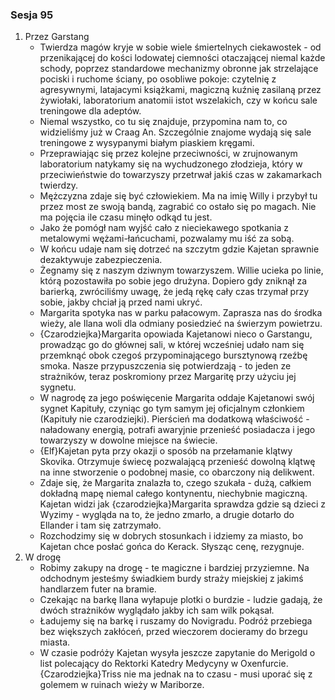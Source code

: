 ### Sesja 95
1. Przez Garstang
    - Twierdza magów kryje w sobie wiele śmiertelnych ciekawostek - od przenikającej do kości lodowatej ciemności otaczającej niemal każde schody, poprzez standardowe mechanizmy obronne jak strzelające pociski i ruchome ściany, po osobliwe pokoje: czytelnię z agresywnymi, latajacymi książkami, magiczną kuźnię zasilaną przez żywiołaki, laboratorium anatomii istot wszelakich, czy w końcu sale treningowe dla adeptów.
    - Niemal wszystko, co tu się znajduje, przypomina nam to, co widzieliśmy już w Craag An. Szczególnie znajome wydają się sale treningowe z wysypanymi białym piaskiem kręgami.
    - Przeprawiając się przez kolejne przeciwności, w zrujnowanym laboratorium natykamy się na wychudzonego złodzieja, który w przeciwieństwie do towarzyszy przetrwał jakiś czas w zakamarkach twierdzy. 
    - Mężczyzna zdaje się być człowiekiem. Ma na imię Willy i przybył tu przez most ze swoją bandą, zagrabić co ostało się po magach. Nie ma pojęcia ile czasu minęło odkąd tu jest.
    - Jako że pomógł nam wyjść cało z nieciekawego spotkania z metalowymi wężami-łańcuchami, pozwalamy mu iść za sobą.
    - W końcu udaje nam się dotrzeć na szczytm gdzie Kajetan sprawnie dezaktywuje zabezpieczenia.
    - Żegnamy się z naszym dziwnym towarzyszem. Willie ucieka po linie, którą pozostawiła po sobie jego drużyna. Dopiero gdy zniknął za barierką, zwróciliśmy uwagę, że jedą rękę cały czas trzymał przy sobie, jakby chciał ją przed nami ukryć.
    - Margarita spotyka nas w parku pałacowym. Zaprasza nas do środka wieży, ale Ilana woli dla odmiany posiedzieć na świerzym powietrzu.
    - {Czarodziejka}Margarita opowiada Kajetanowi nieco o Garstangu, prowadząc go do głównej sali, w której wcześniej udało nam się przemknąć obok czegoś przypominającego bursztynową rzeźbę smoka. Nasze przypuszczenia się potwierdzają - to jeden ze strażników, teraz poskromiony przez Margaritę przy użyciu jej sygnetu.
    - W nagrodę za jego poświęcenie Margarita oddaje Kajetanowi swój sygnet Kapituły, czyniąc go tym samym jej oficjalnym członkiem (Kapituły nie czarodziejki). Pierścień ma dodatkową właściwość - naładowany energią, potrafi awaryjnie przenieść posiadacza i jego towarzyszy w dowolne miejsce na świecie.
    - {Elf}Kajetan pyta przy okazji o sposób na przełamanie klątwy Skovika. Otrzymuje świecę pozwalającą przenieść dowolną klątwę na inne stworzenie o podobnej masie, co obarczony nią delikwent.
    - Zdaje się, że Margarita znalazła to, czego szukała - dużą, całkiem dokładną mapę niemal całego kontynentu, niechybnie magiczną. Kajetan widzi jak {czarodziejka}Margarita sprawdza gdzie są dzieci z Wyzimy - wygląda na to, że jedno zmarło, a drugie dotarło do Ellander i tam się zatrzymało.
    - Rozchodzimy się w dobrych stosunkach i idziemy za miasto, bo Kajetan chce posłać gońca do Kerack. Słysząc cenę, rezygnuje.
2. W drogę
    - Robimy zakupy na drogę - te magiczne i bardziej przyziemne. Na odchodnym jesteśmy świadkiem burdy straży miejskiej z jakimś handlarzem futer na bramie.
    - Czekając na barkę Ilana wyłapuje plotki o burdzie - ludzie gadają, że dwóch strażników wyglądało jakby ich sam wilk pokąsał.
    - Ładujemy się na barkę i ruszamy do Novigradu. Podróż przebiega bez większych zakłóceń, przed wieczorem docieramy do brzegu miasta.
    - W czasie podróży Kajetan wysyła jeszcze zapytanie do Merigold o list polecający do Rektorki Katedry Medycyny w Oxenfurcie. {Czarodziejka}Triss  nie ma jednak na to czasu - musi uporać się z golemem w ruinach wieży w Mariborze.

